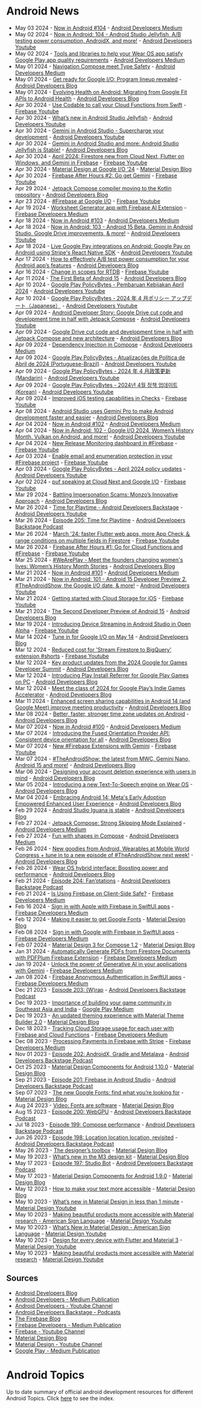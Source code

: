 # Android News

<!-- NEWS:START -->
- May 03 2024 - [Now in Android #104](https://medium.com/androiddevelopers/now-in-android-104-ee3acabae7fe?source=rss----95b274b437c2---4) - [Android Developers Medium](https://medium.com/androiddevelopers)
- May 02 2024 - [Now in Android: 104 - Android Studio Jellyfish, A/B testing power consumption, AndroidX, and more!](https://www.youtube.com/watch?v=CxhVXj7C-bs) - [Android Developers Youtube](https://www.youtube.com/c/AndroidDevelopers)
- May 02 2024 - [Tools and libraries to help your Wear OS app satisfy Google Play app quality requirements](https://medium.com/androiddevelopers/tools-and-libraries-to-help-your-wear-os-app-satisfy-google-play-app-quality-requirements-a4f061f18e26?source=rss----95b274b437c2---4) - [Android Developers Medium](https://medium.com/androiddevelopers)
- May 01 2024 - [Navigation Compose meet Type Safety](https://medium.com/androiddevelopers/navigation-compose-meet-type-safety-e081fb3cf2f8?source=rss----95b274b437c2---4) - [Android Developers Medium](https://medium.com/androiddevelopers)
- May 01 2024 - [Get ready for Google I/O: Program lineup revealed](http://android-developers.googleblog.com/2024/05/get-ready-for-google-io-program-lineup.html) - [Android Developers Blog](https://android-developers.googleblog.com/)
- May 01 2024 - [Evolving Health on Android: Migrating from Google Fit APIs to Android Health](http://android-developers.googleblog.com/2024/05/evolving-health-on-android-migrating-from-google-fit-apis-to-android-health.html) - [Android Developers Blog](https://android-developers.googleblog.com/)
- Apr 30 2024 - [Use Codable to call your Cloud Functions from Swift](https://www.youtube.com/watch?v=LTDNQQOcyBo) - [Firebase Youtube](https://www.youtube.com/user/Firebase)
- Apr 30 2024 - [What’s new in Android Studio Jellyfish](https://www.youtube.com/watch?v=lvI_6aE5gC0) - [Android Developers Youtube](https://www.youtube.com/c/AndroidDevelopers)
- Apr 30 2024 - [Gemini in Android Studio - Supercharge your development](https://www.youtube.com/watch?v=D6KTkmZmXG0) - [Android Developers Youtube](https://www.youtube.com/c/AndroidDevelopers)
- Apr 30 2024 - [Gemini in Android Studio and more: Android Studio Jellyfish is Stable!](http://android-developers.googleblog.com/2024/04/android-studio-jellyfish-is-stable.html) - [Android Developers Blog](https://android-developers.googleblog.com/)
- Apr 30 2024 - [April 2024: Firestore new from Cloud Next, Flutter on Windows, and Gemini in Firebase](https://www.youtube.com/watch?v=kD5NsBbG3kk) - [Firebase Youtube](https://www.youtube.com/user/Firebase)
- Apr 30 2024 - [Material Design at Google I/O ‘24](https://material.io/blog/google-io-2024) - [Material Design Blog](https://material.io/blog)
- Apr 30 2024 - [Firebase After Hours #2: Go get Gemini](https://www.youtube.com/watch?v=WbaCQ5ZnHwI) - [Firebase Youtube](https://www.youtube.com/user/Firebase)
- Apr 29 2024 - [Jetpack Compose compiler moving to the Kotlin repository](http://android-developers.googleblog.com/2024/04/jetpack-compose-compiler-moving-to-kotlin-repository.html) - [Android Developers Blog](https://android-developers.googleblog.com/)
- Apr 23 2024 - [#Firebase at Google I/O](https://www.youtube.com/watch?v=LdocYcXI1cw) - [Firebase Youtube](https://www.youtube.com/user/Firebase)
- Apr 19 2024 - [Worksheet Generator app with Firebase AI Extension](https://medium.com/firebase-developers/worksheet-generator-flutter-app-with-firebase-ai-extension-866187ff1254?source=rss----8e8b7dc6774d---4) - [Firebase Developers Medium](https://medium.com/firebase-developers)
- Apr 18 2024 - [Now in Android #103](https://medium.com/androiddevelopers/now-in-android-103-c7d89399161d?source=rss----95b274b437c2---4) - [Android Developers Medium](https://medium.com/androiddevelopers)
- Apr 18 2024 - [Now in Android: 103 - Android 15 Beta, Gemini in Android Studio, Google Drive improvements, & more!](https://www.youtube.com/watch?v=DOvKN5tXIWg) - [Android Developers Youtube](https://www.youtube.com/c/AndroidDevelopers)
- Apr 18 2024 - [Live Google Pay integrations on Android: Google Pay on Android using Stripe's React Native SDK](https://www.youtube.com/watch?v=hlnrL88Lyzc) - [Android Developers Youtube](https://www.youtube.com/c/AndroidDevelopers)
- Apr 17 2024 - [How to effectively A/B test power consumption for your Android app’s features](http://android-developers.googleblog.com/2024/04/how-to-effectively-ab-test-power-consumption-for-your-android-app-features.html) - [Android Developers Blog](https://android-developers.googleblog.com/)
- Apr 16 2024 - [Change in scopes for RTDB](https://www.youtube.com/watch?v=_6qeAd0ZxQU) - [Firebase Youtube](https://www.youtube.com/user/Firebase)
- Apr 11 2024 - [The First Beta of Android 15](http://android-developers.googleblog.com/2024/04/the-first-beta-of-android-15.html) - [Android Developers Blog](https://android-developers.googleblog.com/)
- Apr 10 2024 - [Google Play PolicyBytes - Pembaruan Kebijakan April 2024](https://www.youtube.com/watch?v=mWbxb39-96c) - [Android Developers Youtube](https://www.youtube.com/c/AndroidDevelopers)
- Apr 10 2024 - [Google Play PolicyBytes - 2024 年 4 月ポリシー アップデート（Japanese）](https://www.youtube.com/watch?v=KoOcSOjaz4k) - [Android Developers Youtube](https://www.youtube.com/c/AndroidDevelopers)
- Apr 09 2024 - [Android Developer Story: Google Drive cut code and development time in half with Jetpack Compose](https://www.youtube.com/watch?v=Q_pM2SsV5n0) - [Android Developers Youtube](https://www.youtube.com/c/AndroidDevelopers)
- Apr 09 2024 - [Google Drive cut code and development time in half with Jetpack Compose and new architecture](http://android-developers.googleblog.com/2024/04/google-drive-cut-code-and-development-time-in-half-with-jetpack-compose-and-new-architecture.html) - [Android Developers Blog](https://android-developers.googleblog.com/)
- Apr 09 2024 - [Dependency Injection in Compose](https://medium.com/androiddevelopers/dependency-injection-in-compose-a2db897e6f11?source=rss----95b274b437c2---4) - [Android Developers Medium](https://medium.com/androiddevelopers)
- Apr 09 2024 - [Google Play PolicyBytes - Atualizações de Política de Abril de 2024 (Portuguese-Brazil)](https://www.youtube.com/watch?v=yuQqQ3sJVF0) - [Android Developers Youtube](https://www.youtube.com/c/AndroidDevelopers)
- Apr 09 2024 - [Google Play PolicyBytes - 2024 年 4 月政策更新 (Mandarin)](https://www.youtube.com/watch?v=dneJahbLU2Y) - [Android Developers Youtube](https://www.youtube.com/c/AndroidDevelopers)
- Apr 09 2024 - [Google Play PolicyBytes - 2024년 4월 정책 업데이트 (Korean)](https://www.youtube.com/watch?v=0vGhEy2bwsM) - [Android Developers Youtube](https://www.youtube.com/c/AndroidDevelopers)
- Apr 09 2024 - [Improved iOS testing capabilities in Checks](https://www.youtube.com/watch?v=PXfat7hCP-s) - [Firebase Youtube](https://www.youtube.com/user/Firebase)
- Apr 08 2024 - [Android Studio uses Gemini Pro to make Android development faster and easier](http://android-developers.googleblog.com/2024/04/android-studio-uses-gemini-pro.html) - [Android Developers Blog](https://android-developers.googleblog.com/)
- Apr 04 2024 - [Now in Android #102](https://medium.com/androiddevelopers/now-in-android-102-b8c8d9fccd5b?source=rss----95b274b437c2---4) - [Android Developers Medium](https://medium.com/androiddevelopers)
- Apr 04 2024 - [Now in Android: 102 - Google I/O 2024, Women’s History Month, Vulkan on Android, and more!](https://www.youtube.com/watch?v=BM3cjQGHGrY) - [Android Developers Youtube](https://www.youtube.com/c/AndroidDevelopers)
- Apr 04 2024 - [New Release Monitoring dashboard in #Firebase](https://www.youtube.com/watch?v=_KvbjXGemvU) - [Firebase Youtube](https://www.youtube.com/user/Firebase)
- Apr 03 2024 - [Enable email and enumeration protection in your #Firebase project](https://www.youtube.com/watch?v=MSrpxc9PO8Y) - [Firebase Youtube](https://www.youtube.com/user/Firebase)
- Apr 03 2024 - [Google Play PolicyBytes - April 2024 policy updates](https://www.youtube.com/watch?v=Q1NmhIwlyl4) - [Android Developers Youtube](https://www.youtube.com/c/AndroidDevelopers)
- Apr 02 2024 - [puf speaking at Cloud Next and Google I/O](https://www.youtube.com/watch?v=5FIeOKcFxU8) - [Firebase Youtube](https://www.youtube.com/user/Firebase)
- Mar 29 2024 - [Battling Impersonation Scams: Monzo’s Innovative Approach](http://android-developers.googleblog.com/2024/03/battling-impersonation-scams-monzo-innovative-approach.html) - [Android Developers Blog](https://android-developers.googleblog.com/)
- Mar 26 2024 - [Time for Playtime - Android Developers Backstage](https://www.youtube.com/watch?v=51Hn1nhcits) - [Android Developers Youtube](https://www.youtube.com/c/AndroidDevelopers)
- Mar 26 2024 - [Episode 205: Time for Playtime](http://adbackstage.libsyn.com/episode-205-time-for-playtime) - [Android Developers Backstage Podcast](https://adbackstage.libsyn.com/)
- Mar 26 2024 - [March '24: faster Flutter web apps, more App Check,＆range conditions on multiple fields in Firestore](https://www.youtube.com/watch?v=eTArV4Z3Caw) - [Firebase Youtube](https://www.youtube.com/user/Firebase)
- Mar 26 2024 - [Firebase After Hours #1: Go for Cloud Functions and #Firebase](https://www.youtube.com/watch?v=-QHpBX3u8pM) - [Firebase Youtube](https://www.youtube.com/user/Firebase)
- Mar 25 2024 - [#WeArePlay - Meet the founders changing women's lives: Women’s History Month Stories](http://android-developers.googleblog.com/2024/03/weareplay-meet-founders-changing-womens-lives-womens-history-month-stories.html) - [Android Developers Blog](https://android-developers.googleblog.com/)
- Mar 21 2024 - [Now in Android #101](https://medium.com/androiddevelopers/now-in-android-101-6e0df9a15355?source=rss----95b274b437c2---4) - [Android Developers Medium](https://medium.com/androiddevelopers)
- Mar 21 2024 - [Now in Android: 101 - Android 15 Developer Preview 2, #TheAndroidShow, the Google I/O date, & more!](https://www.youtube.com/watch?v=RUc1jc5BzWM) - [Android Developers Youtube](https://www.youtube.com/c/AndroidDevelopers)
- Mar 21 2024 - [Getting started with Cloud Storage for iOS](https://www.youtube.com/watch?v=rfBCPIJUcpI) - [Firebase Youtube](https://www.youtube.com/user/Firebase)
- Mar 21 2024 - [The Second Developer Preview of Android 15](http://android-developers.googleblog.com/2024/03/the-second-developer-preview-of-android-15.html) - [Android Developers Blog](https://android-developers.googleblog.com/)
- Mar 19 2024 - [Introducing Device Streaming in Android Studio in Open Alpha](https://www.youtube.com/watch?v=MrrGJXKOLOE) - [Firebase Youtube](https://www.youtube.com/user/Firebase)
- Mar 14 2024 - [Tune in for Google I/O on May 14](http://android-developers.googleblog.com/2024/03/google-io-24-save-the-date.html) - [Android Developers Blog](https://android-developers.googleblog.com/)
- Mar 12 2024 - [Reduced cost for 'Stream Firestore to BigQuery' extension #shorts](https://www.youtube.com/watch?v=YCYrn3bv6vM) - [Firebase Youtube](https://www.youtube.com/user/Firebase)
- Mar 12 2024 - [Key product updates from the 2024 Google for Games Developer Summit](http://android-developers.googleblog.com/2024/03/key-product-updates-from-2024-google-for-games-developer-summit.html) - [Android Developers Blog](https://android-developers.googleblog.com/)
- Mar 12 2024 - [Introducing Play Install Referrer for Google Play Games on PC](http://android-developers.googleblog.com/2024/03/introducing-play-install-referrer-for-google-play-games-on-pc.html) - [Android Developers Blog](https://android-developers.googleblog.com/)
- Mar 12 2024 - [Meet the class of 2024 for Google Play’s Indie Games Accelerator](http://android-developers.googleblog.com/2024/03/meet-class-of-2024-for-google-play-indie-games-accelerator.html) - [Android Developers Blog](https://android-developers.googleblog.com/)
- Mar 11 2024 - [Enhanced screen sharing capabilities in Android 14 (and Google Meet) improve meeting productivity](http://android-developers.googleblog.com/2024/03/enhanced-screen-sharing-capabilities-in-android-14.html) - [Android Developers Blog](https://android-developers.googleblog.com/)
- Mar 08 2024 - [Better, faster, stronger time zone updates on Android](http://android-developers.googleblog.com/2024/03/better-faster-stronger-time-zone-updates-on-android.html) - [Android Developers Blog](https://android-developers.googleblog.com/)
- Mar 07 2024 - [Now in Android #100](https://medium.com/androiddevelopers/now-in-android-100-46422a7fefe8?source=rss----95b274b437c2---4) - [Android Developers Medium](https://medium.com/androiddevelopers)
- Mar 07 2024 - [Introducing the Fused Orientation Provider API: Consistent device orientation for all](http://android-developers.googleblog.com/2024/03/introducing-fused-orientation-provider-api.html) - [Android Developers Blog](https://android-developers.googleblog.com/)
- Mar 07 2024 - [New #Firebase Extensions with Gemini](https://www.youtube.com/watch?v=HIi-DuLKff8) - [Firebase Youtube](https://www.youtube.com/user/Firebase)
- Mar 07 2024 - [#TheAndroidShow: the latest from MWC, Gemini Nano, Android 15 and more!](http://android-developers.googleblog.com/2024/03/tas24-recap.html) - [Android Developers Blog](https://android-developers.googleblog.com/)
- Mar 06 2024 - [Designing your account deletion experience with users in mind](http://android-developers.googleblog.com/2024/03/designing-your-account-deletion-experience-google-play.html) - [Android Developers Blog](https://android-developers.googleblog.com/)
- Mar 05 2024 - [Introducing a new Text-To-Speech engine on Wear OS](http://android-developers.googleblog.com/2024/03/introducing-new-text-to-speech-engine-wear-os.html) - [Android Developers Blog](https://android-developers.googleblog.com/)
- Mar 04 2024 - [Embracing Android 14: Meta's Early Adoption Empowered Enhanced User Experience](http://android-developers.googleblog.com/2024/03/android-14-meta-early-adoption-enhanced-user-experience.html) - [Android Developers Blog](https://android-developers.googleblog.com/)
- Feb 29 2024 - [Android Studio Iguana is stable](http://android-developers.googleblog.com/2024/02/android-studio-iguana-is-stable.html) - [Android Developers Blog](https://android-developers.googleblog.com/)
- Feb 27 2024 - [Jetpack Compose: Strong Skipping Mode Explained](https://medium.com/androiddevelopers/jetpack-compose-strong-skipping-mode-explained-cbdb2aa4b900?source=rss----95b274b437c2---4) - [Android Developers Medium](https://medium.com/androiddevelopers)
- Feb 27 2024 - [Fun with shapes in Compose](https://medium.com/androiddevelopers/fun-with-shapes-in-compose-8814c439e1a0?source=rss----95b274b437c2---4) - [Android Developers Medium](https://medium.com/androiddevelopers)
- Feb 26 2024 - [New goodies from Android, Wearables at Mobile World Congress + tune in to a new episode of #TheAndroidShow next week!](http://android-developers.googleblog.com/2024/02/tas-teaser.html) - [Android Developers Blog](https://android-developers.googleblog.com/)
- Feb 26 2024 - [Wear OS hybrid interface: Boosting power and performance](http://android-developers.googleblog.com/2024/02/wear-os-hybrid-interface-boosting-power-and-performance.html) - [Android Developers Blog](https://android-developers.googleblog.com/)
- Feb 21 2024 - [Episode 204: Fan’otations](http://adbackstage.libsyn.com/episode-204-fanotations) - [Android Developers Backstage Podcast](https://adbackstage.libsyn.com/)
- Feb 21 2024 - [Is Using Firebase on Client-Side Safe?](https://medium.com/firebase-developers/is-using-firebase-on-client-side-safe-8b199d406596?source=rss----8e8b7dc6774d---4) - [Firebase Developers Medium](https://medium.com/firebase-developers)
- Feb 16 2024 - [Sign in with Apple with Firebase in SwiftUI apps](https://medium.com/firebase-developers/firebase-authentication-in-swiftui-part-3-80be99dbc63d?source=rss----8e8b7dc6774d---4) - [Firebase Developers Medium](https://medium.com/firebase-developers)
- Feb 12 2024 - [Making it easier to get Google Fonts](https://material.io/blog/get-google-fonts-update) - [Material Design Blog](https://material.io/blog)
- Feb 08 2024 - [Sign in with Google with Firebase in SwiftUI apps](https://medium.com/firebase-developers/firebase-authentication-in-swiftui-part-2-fdd6ad6608f7?source=rss----8e8b7dc6774d---4) - [Firebase Developers Medium](https://medium.com/firebase-developers)
- Feb 07 2024 - [Material Design 3 for Compose 1.2](https://material.io/blog/material-3-compose-1-2) - [Material Design Blog](https://material.io/blog)
- Jan 31 2024 - [Automatically Generate PDFs from Firestore Documents with PDFPlum Firebase Extension](https://medium.com/firebase-developers/automatically-generate-pdfs-from-firestore-documents-with-pdfplum-firebase-extension-49c2e23e15d8?source=rss----8e8b7dc6774d---4) - [Firebase Developers Medium](https://medium.com/firebase-developers)
- Jan 19 2024 - [Unlock the power of Generative AI in your applications with Gemini](https://medium.com/firebase-developers/unlock-the-power-of-generative-ai-in-your-applications-with-gemini-3117a64fbd5e?source=rss----8e8b7dc6774d---4) - [Firebase Developers Medium](https://medium.com/firebase-developers)
- Jan 08 2024 - [Firebase Anonymous Authentication in SwiftUI apps](https://medium.com/firebase-developers/firebase-authentication-in-swiftui-part-1-71a409108d9f?source=rss----8e8b7dc6774d---4) - [Firebase Developers Medium](https://medium.com/firebase-developers)
- Dec 21 2023 - [Episode 203: (W)rap](http://adbackstage.libsyn.com/episode-203-wrap) - [Android Developers Backstage Podcast](https://adbackstage.libsyn.com/)
- Dec 19 2023 - [Importance of building your game community in Southeast Asia and India](https://medium.com/googleplaydev/importance-of-building-your-game-community-in-southeast-asia-and-india-dc3aaa65902a?source=rss----1f8baa23933d---4) - [Google Play Medium](https://medium.com/googleplaydev)
- Dec 19 2023 - [An updated theming experience with Material Theme Builder 2.0](https://material.io/blog/material-theme-builder-2-color-match) - [Material Design Blog](https://material.io/blog)
- Dec 18 2023 - [Tracking Cloud Storage usage for each user with Firebase and Cloud Functions](https://medium.com/firebase-developers/tracking-cloud-storage-usage-for-each-user-with-firebase-and-cloud-functions-1c70c1e0c10f?source=rss----8e8b7dc6774d---4) - [Firebase Developers Medium](https://medium.com/firebase-developers)
- Dec 08 2023 - [Processing Payments in Firebase with Stripe](https://medium.com/firebase-developers/processing-payments-in-firebase-with-stripe-e90c816f02d0?source=rss----8e8b7dc6774d---4) - [Firebase Developers Medium](https://medium.com/firebase-developers)
- Nov 01 2023 - [Episode 202: AndroidX, Gradle and Metalava](http://adbackstage.libsyn.com/episode-202-androidx-gradle-and-metalava) - [Android Developers Backstage Podcast](https://adbackstage.libsyn.com/)
- Oct 25 2023 - [Material Design Components for Android 1.10.0](https://material.io/blog/android-stable-release-1-10-0) - [Material Design Blog](https://material.io/blog)
- Sep 21 2023 - [Episode 201: Firebase in Android Studio](http://adbackstage.libsyn.com/episode-201-firebase-in-android-studio) - [Android Developers Backstage Podcast](https://adbackstage.libsyn.com/)
- Sep 07 2023 - [The new Google Fonts: find what you’re looking for](https://material.io/blog/2023-google-fonts-redesign) - [Material Design Blog](https://material.io/blog)
- Aug 24 2023 - [Video: Fonts are software](https://material.io/blog/fonts-are-software-video) - [Material Design Blog](https://material.io/blog)
- Aug 15 2023 - [Episode 200: WebGPU](http://adbackstage.libsyn.com/episode-200-webgpu) - [Android Developers Backstage Podcast](https://adbackstage.libsyn.com/)
- Jul 18 2023 - [Episode 199: Compose performance](http://adbackstage.libsyn.com/episode-199-compose-performance) - [Android Developers Backstage Podcast](https://adbackstage.libsyn.com/)
- Jun 26 2023 - [Episode 198: Location location location, revisited](http://adbackstage.libsyn.com/episode-198-location-location-location-revisited) - [Android Developers Backstage Podcast](https://adbackstage.libsyn.com/)
- May 26 2023 - [The designer’s toolbox](https://material.io/blog/designer-toolbox-figma-android-studio-relay) - [Material Design Blog](https://material.io/blog)
- May 19 2023 - [What’s new in the M3 design kit](https://material.io/blog/whats-new-design-kit) - [Material Design Blog](https://material.io/blog)
- May 17 2023 - [Episode 197: Studio Bot](http://adbackstage.libsyn.com/episode-197-studio-bot) - [Android Developers Backstage Podcast](https://adbackstage.libsyn.com/)
- May 17 2023 - [Material Design Components for Android 1.9.0](https://material.io/blog/android-stable-release-1-9-0) - [Material Design Blog](https://material.io/blog)
- May 12 2023 - [How to make your text more accessible](https://material.io/blog/how-to-make-text-more-accessible) - [Material Design Blog](https://material.io/blog)
- May 10 2023 - [What’s new in Material Design in less than 1 minute](https://www.youtube.com/watch?v=CTR2O3n7x-c) - [Material Design Youtube](https://www.youtube.com/c/MaterialDesign)
- May 10 2023 - [Making beautiful products more accessible with Material research - American Sign Language](https://www.youtube.com/watch?v=vysRyD7_jMk) - [Material Design Youtube](https://www.youtube.com/c/MaterialDesign)
- May 10 2023 - [What’s New in Material Design - American Sign Language](https://www.youtube.com/watch?v=iwJaQCsX63s) - [Material Design Youtube](https://www.youtube.com/c/MaterialDesign)
- May 10 2023 - [Design for every device with Flutter and Material 3](https://www.youtube.com/watch?v=CfOlY36GWYU) - [Material Design Youtube](https://www.youtube.com/c/MaterialDesign)
- May 10 2023 - [Making beautiful products more accessible with Material research](https://www.youtube.com/watch?v=k-nG86tp8oQ) - [Material Design Youtube](https://www.youtube.com/c/MaterialDesign)<!-- NEWS:END -->

## Sources

* [Android Developers Blog](https://android-developers.googleblog.com/)
* [Android Developers - Medium Publication](https://medium.com/androiddevelopers)
* [Android Developers - Youtube Channel](https://www.youtube.com/c/AndroidDevelopers)
* [Android Developers Backstage - Podcasts](https://adbackstage.libsyn.com/)
* [The Firebase Blog](https://firebase.googleblog.com/)
* [Firebase Developers - Medium Publication](https://medium.com/firebase-developers)
* [Firebase - Youtube Channel](https://www.youtube.com/user/Firebase)
* [Material Design Blog](https://material.io/blog)
* [Material Design - Youtube Channel](https://www.youtube.com/c/MaterialDesign)
* [Google Play - Medium Publication](https://medium.com/googleplaydev)

# Android Topics
Up to date summary of official android development resources for different Android Topics. Click [here](https://androidtopicsindex.dipien.com/) to see the index.

